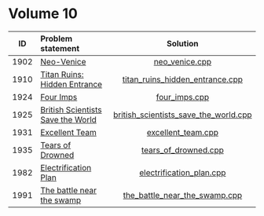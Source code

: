 # Volume 10

|  ID  |           Problem statement           |                 Solution                  |
|:----:|:--------------------------------------|:-----------------------------------------:|
| 1902 | [Neo-Venice][]                        | [neo_venice.cpp][]                        |
| 1910 | [Titan Ruins: Hidden Entrance][]      | [titan_ruins_hidden_entrance.cpp][]       |
| 1924 | [Four Imps][]                         | [four_imps.cpp][]                         |
| 1925 | [British Scientists Save the World][] | [british_scientists_save_the_world.cpp][] |
| 1931 | [Excellent Team][]                    | [excellent_team.cpp][]                    |
| 1935 | [Tears of Drowned][]                  | [tears_of_drowned.cpp][]                  |
| 1982 | [Electrification Plan][]              | [electrification_plan.cpp][]              |
| 1991 | [The battle near the swamp][]         | [the_battle_near_the_swamp.cpp][]         |

[Neo-Venice]:                        http://acm.timus.ru/problem.aspx?space=1&num=1902
[Titan Ruins: Hidden Entrance]:      http://acm.timus.ru/problem.aspx?space=1&num=1910
[Four Imps]:                         http://acm.timus.ru/problem.aspx?space=1&num=1924
[British Scientists Save the World]: http://acm.timus.ru/problem.aspx?space=1&num=1925
[Excellent Team]:                    http://acm.timus.ru/problem.aspx?space=1&num=1931
[Tears of Drowned]:                  http://acm.timus.ru/problem.aspx?space=1&num=1935
[Electrification Plan]:              http://acm.timus.ru/problem.aspx?space=1&num=1982
[The battle near the swamp]:         http://acm.timus.ru/problem.aspx?space=1&num=1991

[neo_venice.cpp]:                        neo_venice.cpp
[titan_ruins_hidden_entrance.cpp]:       titan_ruins_hidden_entrance.cpp
[four_imps.cpp]:                         four_imps.cpp
[british_scientists_save_the_world.cpp]: british_scientists_save_the_world.cpp
[excellent_team.cpp]:                    excellent_team.cpp
[tears_of_drowned.cpp]:                  tears_of_drowned.cpp
[electrification_plan.cpp]:              electrification_plan.cpp
[the_battle_near_the_swamp.cpp]:         the_battle_near_the_swamp.cpp

